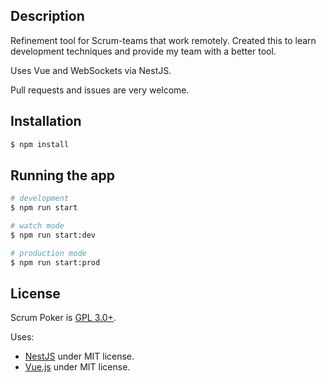 ## Description

Refinement tool for Scrum-teams that work remotely.
Created this to learn development techniques and provide my team with a better tool.


Uses Vue and WebSockets via NestJS.

Pull requests and issues are very welcome.

## Installation

```bash
$ npm install
```

## Running the app

```bash
# development
$ npm run start

# watch mode
$ npm run start:dev

# production mode
$ npm run start:prod
```

## License

Scrum Poker is [GPL 3.0+](LICENSE).

Uses:
- [NestJS](https://github.com/nestjs/) under MIT license.
- [Vue.js](https://github.com/vuejs/) under MIT license.
